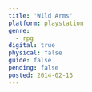 ```yaml
---
title: 'Wild Arms'
platform: playstation
genre:
  - rpg
digital: true
physical: false
guide: false
pending: false
posted: 2014-02-13
---
```

